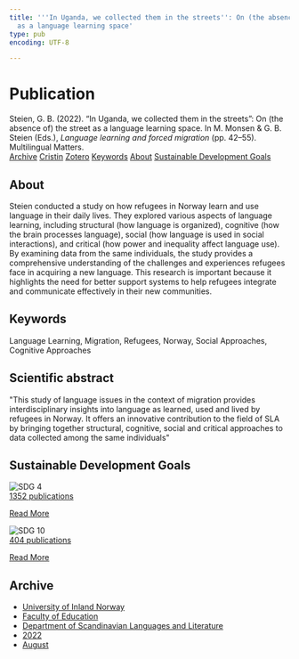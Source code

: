 ```yaml
---
title: '''In Uganda, we collected them in the streets'': On (the absence of) the street
  as a language learning space'
type: pub
encoding: UTF-8

---
```

<h1>Publication</h1>
<article id="csl-bib-container-4BGQUXDJ" class="csl-bib-container">
  <div class="csl-bib-body"> <div class="csl-entry">Steien, G. B. (2022). “In Uganda, we collected them in the streets”: On (the absence of) the street as a language learning space. In M. Monsen &#38; G. B. Steien (Eds.), <i>Language learning and forced migration</i> (pp. 42–55). Multilingual Matters.</div> </div>
  <div class="csl-bib-buttons">
    <a href="#taxonomy-article-4BGQUXDJ" alt="archive" class="csl-bib-button">Archive</a>
    <a href="https://app.cristin.no/results/show.jsf?id=2043330" alt="Cristin" class="csl-bib-button">Cristin</a>
    <a href="http://zotero.org/groups/5881554/items/4BGQUXDJ" alt="Zotero" class="csl-bib-button">Zotero</a>
    <a href="#keywords-article-4BGQUXDJ" alt="keywords" class="csl-bib-button">Keywords</a>
    <a href="#about-article-4BGQUXDJ" alt="about_pub" class="csl-bib-button">About</a>
    <a href="#sdg-article-4BGQUXDJ" alt="sdg" class="csl-bib-button">Sustainable Development Goals</a>
  </div>
  <div id="csl-bib-meta-container-4BGQUXDJ"></div>
</article>
<div id="csl-bib-meta-4BGQUXDJ" class="csl-bib-meta">
  <article id="about-article-4BGQUXDJ" class="about_pub-article">
    <h1>About</h1>
    Steien conducted a study on how refugees in Norway learn and use language in their daily lives. They explored various aspects of language learning, including structural (how language is organized), cognitive (how the brain processes language), social (how language is used in social interactions), and critical (how power and inequality affect language use). By examining data from the same individuals, the study provides a comprehensive understanding of the challenges and experiences refugees face in acquiring a new language. This research is important because it highlights the need for better support systems to help refugees integrate and communicate effectively in their new communities.
  </article>
  <article id="keywords-article-4BGQUXDJ" class="keywords-article">
    <h1>Keywords</h1>
    Language Learning, Migration, Refugees, Norway, Social Approaches, Cognitive Approaches
  </article>
  <article id="abstract-article-4BGQUXDJ" class="abstract-article">
    <h1>Scientific abstract</h1>
    "This study of language issues in the context of migration provides interdisciplinary insights into language as learned, used and lived by refugees in Norway. It offers an innovative contribution to the field of SLA by bringing together structural, cognitive, social and critical approaches to data collected among the same individuals"
  </article>
  <article id="sdg-article-4BGQUXDJ" class="sdg-article">
    <h1>Sustainable Development Goals</h1>
    <div class="sdg-container"><div id="sdg4" class="sdg">
        <img src="{{< params subfolder >}}images/sdg/sdg04_en.png" class="image" alt="SDG 4">
        <div class="sdg-overlay">
          <a href="{{< params subfolder >}}en/archive/?sdg=4#archive" class="sdg-publication-count"><span>1352</span> publications</a>
          <p><a href="https://sdgs.un.org/goals/goal4" class="sdg-read-more">Read More</a></p>
        </div>
      </div> <div id="sdg10" class="sdg">
        <img src="{{< params subfolder >}}images/sdg/sdg10_en.png" class="image" alt="SDG 10">
        <div class="sdg-overlay">
          <a href="{{< params subfolder >}}en/archive/?sdg=10#archive" class="sdg-publication-count"><span>404</span> publications</a>
          <p><a href="https://sdgs.un.org/goals/goal10" class="sdg-read-more">Read More</a></p>
        </div>
      </div></div>
  </article>
  <article id="taxonomy-article-4BGQUXDJ" class="taxonomy-article">
    <h1>Archive</h1>
    <ul>
      <li><a href="{{< params subfolder >}}en/archive/?key=3DCRN523">University of Inland Norway</a></li>
      <li><a href="{{< params subfolder >}}en/archive/?key=WYNZA47F">Faculty of Education</a></li>
      <li><a href="{{< params subfolder >}}en/archive/?key=T9U6ILTU">Department of Scandinavian Languages and Literature</a></li>
      <li><a href="{{< params subfolder >}}en/archive/?key=8BZA2YRV">2022</a></li>
      <li><a href="{{< params subfolder >}}en/archive/?key=S5Z5W57U">August</a></li>
    </ul>
  </article>
</div>
